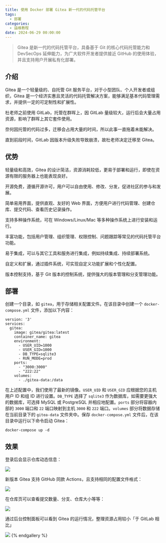 ```yaml
---
title: 使用 Docker 部署 Gitea 新一代的代码托管平台
tags:
  - 部署
categories:
  - 运维教程
date: 2024-06-29 00:00:00
---
```


> Gitea 是新一代的代码托管平台，具备基于 Git 的核心代码托管能力和 DevSecOps 延伸能力，为广大软件开发者提供接近 GitHub 的使用体验，并且支持用户开展私有化部署。

<!-- more -->

## 介绍

Gitea 是一个轻量级的、自托管 Git 服务平台，对于小型团队、个人开发者或组织，Gitea 是一个经济实惠且灵活的代码托管解决方案，能够满足基本代码管理需求，并提供一定的可定制性和扩展性。

杜老师之前使用 GitLab，托管在群晖上，因 GitLab 量级较大，运行后会大量占用资源，影响了群晖上其它套件使用。

奈何因托管的代码过多，迁移会占用大量的时间，所以此事一直拖着未能解决。

直到前段时间，GitLab 因版本升级失败导致崩溃，故杜老师决定迁移至 Gitea。

## 优势

轻量级和高效，Gitea 的设计简洁，资源消耗较低，更易于部署和运行，即使在资源有限的服务器上也能表现良好。

开源免费，遵循开源许可，用户可以自由使用、修改、分发，促进社区的参与和发展。

简单易用界面，提供直观、友好的 Web 界面，方便用户进行代码管理、创建仓库、提交代码、查看历史记录操作。

支持多种操作系统，可在 Windows/Linux/Mac 等多种操作系统上进行安装和运行。

丰富功能，包括用户管理、组织管理、权限控制、问题跟踪等常见的代码托管平台功能。

易于集成，可以与其它工具和服务进行集成，例如持续集成、持续部署系统。

自定义和扩展，通过插件系统，可实现自定义功能扩展和个性化配置。

版本控制支持，基于 Git 版本的控制系统，提供强大的版本管理和分支管理功能。

## 部署

创建一个目录，如 `gitea`，用于存储相关配置文件。在该目录中创建一个 `docker-compose.yml` 文件，添加以下内容：

```
version: '3'
services:
  gitea:
    image: gitea/gitea:latest
    container_name: gitea
    environment:
      - USER_UID=1000
      - USER_GID=1000
      - DB_TYPE=sqlite3
      - RUN_MODE=prod
    ports:
      - "3000:3000"
      - "222:22"
    volumes:
      - ./gitea-data:/data
```

在上述配置中，我们使用了最新的镜像。`USER_UID` 和 `USER_GID` 应根据您的主机用户 ID 和组 ID 进行设置。`DB_TYPE` 选择了 `sqlite3` 作为数据库，如需要更强大的数据库，可选择 MySQL 或 PostgreSQL 并相应地配置。`ports` 部分将容器内部的 `3000` 端口和 `22` 端口映射到主机 `3000` 和 `222` 端口。`volumes` 部分将数据存储在当前目录下的 `gitea-data` 文件夹中。保存 `docker-compose.yml` 文件后，在该目录中运行以下命令启动 Gitea：

```
docker-compose up -d
```

## 效果

登录后会显示仓库动态信息：

![](https://cdn.dusays.com/2024/06/722-1.jpg)

新版本 Gitea 支持 GitHub 同款 Actions，且支持相同的配置文件格式：

![](https://cdn.dusays.com/2024/06/722-2.jpg)

在仓库页可以查看提交数量、分支、仓库大小等等：

![](https://cdn.dusays.com/2024/06/722-3.jpg)

通过后台控制面板可以看到 Gitea 的运行情况，整理资源占用较小「于 GitLab 相比」

![](https://cdn.dusays.com/2024/06/722-4.jpg)
{% endgallery %}